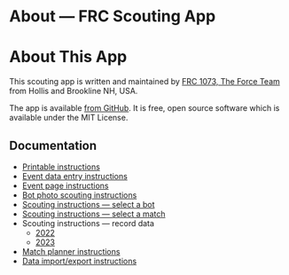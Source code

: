 About — FRC Scouting App
========================

# About This App

This scouting app is written and maintained by [FRC 1073, The Force Team](https://www.frc1073.org/) from Hollis and Brookline NH, USA.

The app is available [from GitHub](https://github.com/FRCTeam1073-TheForceTeam/webscout). It is free, open source software which is available under the MIT License.

## Documentation

 - [Printable instructions](/printable-instructions.html)
 - [Event data entry instructions](/event-table-instructions.html)
 - [Event page instructions](/event-instructions.html)
 - [Bot photo scouting instructions](/bot-photos-instructions.html)
 - [Scouting instructions — select a bot](/scouting-select-bot-instructions.html)
 - [Scouting instructions — select a match](/scouting-select-match-instructions.html)
 - Scouting instructions — record data
   - [2022](/2022/scouting-instructions.html)
   - [2023](/2023/scouting-instructions.html)
 - [Match planner instructions](/planner-instructions.html)
 - [Data import/export instructions](/import-export-instructions.html)
